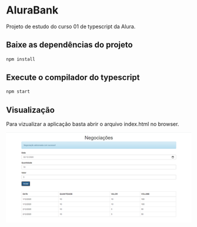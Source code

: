 # AluraBank

Projeto de estudo do curso 01 de typescript da Alura.

## Baixe as dependências do projeto

```bash
npm install
```

## Execute o compilador do typescript

```bash
npm start
```
## Visualização

Para vizualizar a aplicação basta abrir o arquivo index.html no browser.

![](./assets/alurabank.png)
